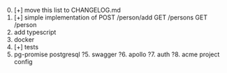 0. [+] move this list to CHANGELOG.md
1. [+] simple implementation of
  POST /person/add
  GET /persons
  GET /person
2. add typescript
3. docker
4. [+] tests
5. pg-promise postgresql
?5. swagger
?6. apollo
?7. auth
?8. acme project config
